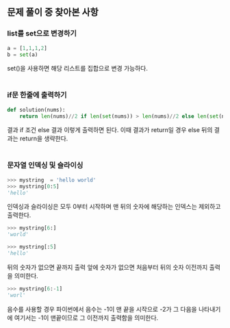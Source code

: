 ## 문제 풀이 중 찾아본 사항

### list를 set으로 변경하기

```python
a = [1,1,1,2]
b = set(a)
```

set()을 사용하면 해당 리스트를 집합으로 변경 가능하다.  
<br/>

### if문 한줄에 출력하기

```python
def solution(nums):
    return len(nums)//2 if len(set(nums)) > len(nums)//2 else len(set(nums))
```

결과 if 조건 else 결과 이렇게 출력하면 된다. 이때 결과가 return일 경우 else 뒤의 결과는 return을 생략한다.  
<br/>

### 문자열 인덱싱 및 슬라이싱

```python
>>> mystring  = 'hello world'
>>> mystring[0:5]
'hello'
```

인덱싱과 슬라이싱은 모두 0부터 시작하며 맨 뒤의 숫자에 해당하는 인덱스는 제외하고 출력한다.

```python
>>> mystring[6:]
'world'

>>> mystring[:5]
'hello'
```

뒤의 숫자가 없으면 끝까지 출력 앞에 숫자가 없으면 처음부터 뒤의 숫자 이전까지 출력을 의미한다.

```python
>>> mystring[6:-1]
'worl'
```

음수를 사용할 경우 파이썬에서 음수는 -1이 맨 끝을 시작으로 -2가 그 다음을 나타내기에 여기서는 -1이 맨끝이므로  그 이전까지 출력함을 의미한다.  
